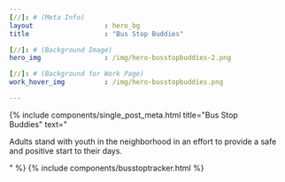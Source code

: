 ```yaml
---
[//]: # (Meta Info)
layout 					: hero_bg
title 					: "Bus Stop Buddies"

[//]: # (Background Image)
hero_img				: /img/hero-busstopbuddies-2.png

[//]: # (Background for Work Page)
work_hover_img			: /img/hero-busstopbuddies.png

---
```

<div class="single_post_wrapper">
    {% include components/single_post_meta.html
        title="Bus Stop<br/>Buddies"
        text="<p>Adults stand with youth in the neighborhood in an effort to provide a safe and positive start to their days.</p>"
    %}
    {% include components/busstoptracker.html %}
</div>

